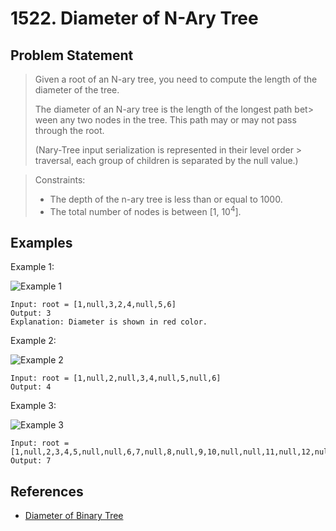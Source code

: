 # 1522. Diameter of N-Ary Tree

## Problem Statement

> Given a root of an N-ary tree, you need to compute the length of the diameter of the tree.
>
> The diameter of an N-ary tree is the length of the longest path bet> ween any two nodes in the tree. This path may or may not pass through the root.
>
> (Nary-Tree input serialization is represented in their level order > traversal, each group of children is separated by the null value.)

> Constraints:
>
> - The depth of the n-ary tree is less than or equal to 1000.
> - The total number of nodes is between [1, 10<sup>4</sup>].

## Examples

Example 1:

![Example 1](https://assets.leetcode.com/uploads/2020/07/19/sample_2_1897.png)

```
Input: root = [1,null,3,2,4,null,5,6]
Output: 3
Explanation: Diameter is shown in red color.
```

Example 2:

![Example 2](https://assets.leetcode.com/uploads/2020/07/19/sample_1_1897.png)

```
Input: root = [1,null,2,null,3,4,null,5,null,6]
Output: 4
```

Example 3:

![Example 3](https://assets.leetcode.com/uploads/2020/07/19/sample_3_1897.png)

```
Input: root = [1,null,2,3,4,5,null,null,6,7,null,8,null,9,10,null,null,11,null,12,null,13,null,null,14]
Output: 7
```

## References

- [Diameter of Binary Tree](../543%20Diameter%20of%20Binary%20Tree/diameter_of_binary_tree.md)
